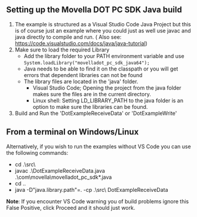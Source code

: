 ## Setting up the Movella DOT PC SDK Java build
 1. The example is structured as a Visual Studio Code Java Project but this is of course just an example where you could just as well use javac and java directly to compile and run. ( Also see: https://code.visualstudio.com/docs/java/java-tutorial) 
 2. Make sure to load the required Library
	- Add the library folder to your PATH environment variable and use `System.loadLibrary("movelladot_pc_sdk_java64");`
	- Java needs to be able to find it on the classpath or you will get errors that dependent libraries can not be found
	- The library files are located in the 'java' folder.
        - Visual Studio Code; Opening the project from the java folder makes sure the files are in the current directory.
        - Linux shell: Setting LD_LIBRARY_PATH to the java folder is an option to make sure the libraries can be found.
 3. Build and Run the 'DotExampleReceiveData' or 'DotExampleWrite'

## From a terminal on Windows/Linux
Alternatively, if you wish to run the examples without VS Code you can use the following commands:
- cd .\src\
- javac .\DotExampleReceiveData.java .\com\movella\movelladot_pc_sdk\*.java
- cd ..
- java -D"java.library.path"=. -cp .\src\ DotExampleReceiveData

**Note**: If you encounter VS Code warning you of build problems ignore this False Positive, click Proceed and it should just work.
